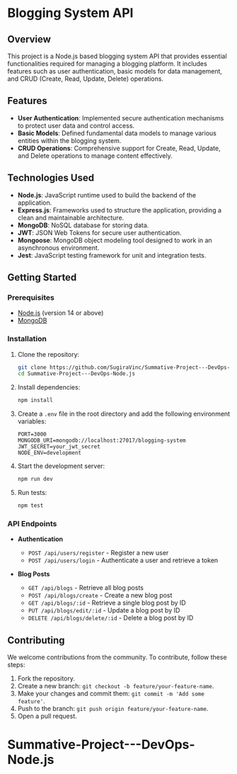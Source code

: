 # Blogging System API

## Overview

This project is a Node.js based blogging system API that provides essential functionalities required for managing a blogging platform. It includes features such as user authentication, basic models for data management, and CRUD (Create, Read, Update, Delete) operations.

## Features

- **User Authentication**: Implemented secure authentication mechanisms to protect user data and control access.
- **Basic Models**: Defined fundamental data models to manage various entities within the blogging system.
- **CRUD Operations**: Comprehensive support for Create, Read, Update, and Delete operations to manage content effectively.

## Technologies Used

- **Node.js**: JavaScript runtime used to build the backend of the application.
- **Express.js**: Frameworks used to structure the application, providing a clean and maintainable architecture.
- **MongoDB**: NoSQL database for storing data.
- **JWT**: JSON Web Tokens for secure user authentication.
- **Mongoose**: MongoDB object modeling tool designed to work in an asynchronous environment.
- **Jest**: JavaScript testing framework for unit and integration tests.

## Getting Started

### Prerequisites

- [Node.js](https://nodejs.org/en/) (version 14 or above)
- [MongoDB](https://www.mongodb.com/)

### Installation

1. Clone the repository:

   ```bash
   git clone https://github.com/SugiraVinc/Summative-Project---DevOps-Node.js.git
   cd Summative-Project---DevOps-Node.js

   ```

2. Install dependencies:

   ```bash
   npm install
   ```

3. Create a `.env` file in the root directory and add the following environment variables:

   ```env
   PORT=3000
   MONGODB_URI=mongodb://localhost:27017/blogging-system
   JWT_SECRET=your_jwt_secret
   NODE_ENV=development
   ```

4. Start the development server:

   ```bash
   npm run dev
   ```

5. Run tests:
   ```bash
   npm test
   ```

### API Endpoints

- **Authentication**

  - `POST /api/users/register` - Register a new user
  - `POST /api/users/login` - Authenticate a user and retrieve a token

- **Blog Posts**
  - `GET /api/blogs` - Retrieve all blog posts
  - `POST /api/blogs/create` - Create a new blog post
  - `GET /api/blogs/:id` - Retrieve a single blog post by ID
  - `PUT /api/blogs/edit/:id` - Update a blog post by ID
  - `DELETE /api/blogs/delete/:id` - Delete a blog post by ID

## Contributing

We welcome contributions from the community. To contribute, follow these steps:

1. Fork the repository.
2. Create a new branch: `git checkout -b feature/your-feature-name`.
3. Make your changes and commit them: `git commit -m 'Add some feature'`.
4. Push to the branch: `git push origin feature/your-feature-name`.
5. Open a pull request.
# Summative-Project---DevOps-Node.js
